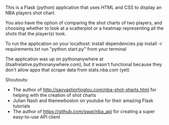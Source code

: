 This is a Flask (python) application that uses HTML and CSS to display an NBA players shot chart.

You also have the option of comparing the shot charts of two players, and choosing whether to look at a scatterplot or a heatmap representing all the shots that the player(s) took.

To run the application on your localhost:
  install dependencies pip install -r requirements.txt
  run "python start.py" from your terminal

The application was up on pythonanywhere at (itsallrelative.pythonanywhere.com), but it wasn't functional because they don't allow apps that scrape data from stats.nba.com (yet)



Shoutouts:

- The author of http://savvastjortjoglou.com/nba-shot-sharts.html for helping with the creation of shot charts
- Julian Nash and thenewboston on youtube for their amazing Flask tutorials
- The author of https://github.com/swar/nba_api for creating a super easy-to-use API client